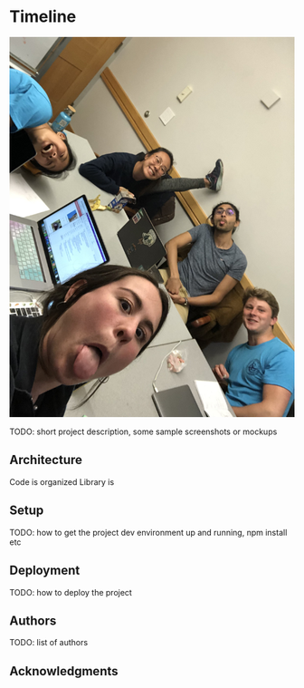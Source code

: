 # Timeline

![Team Photo](src/img/teamTimeline.jpeg)

TODO: short project description, some sample screenshots or mockups

## Architecture

Code is organized
Library is

## Setup

TODO: how to get the project dev environment up and running, npm install etc

## Deployment

TODO: how to deploy the project

## Authors

TODO: list of authors

## Acknowledgments

